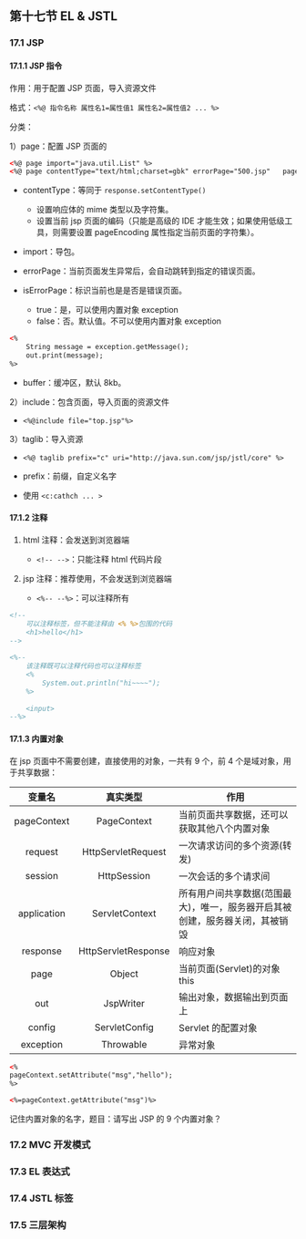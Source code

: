 ## 第十七节 EL & JSTL

### 17.1 JSP

#### 17.1.1 JSP 指令

作用：用于配置 JSP 页面，导入资源文件

格式：`<%@ 指令名称 属性名1=属性值1 属性名2=属性值2 ... %>`

分类：

1）page：配置 JSP 页面的

```html
<%@ page import="java.util.List" %>
<%@ page contentType="text/html;charset=gbk" errorPage="500.jsp"   pageEncoding="GBK" language="java" buffer="16kb" %>
```

* contentType：等同于 `response.setContentType()`
   * 设置响应体的 mime 类型以及字符集。
   * 设置当前 jsp 页面的编码（只能是高级的 IDE 才能生效；如果使用低级工具，则需要设置 pageEncoding 属性指定当前页面的字符集）。

* import：导包。

* errorPage：当前页面发生异常后，会自动跳转到指定的错误页面。

* isErrorPage：标识当前也是是否是错误页面。
   * true：是，可以使用内置对象 exception
   * false：否。默认值。不可以使用内置对象 exception

```html
<%
    String message = exception.getMessage();
    out.print(message);
%>
```

* buffer：缓冲区，默认 8kb。

2）include：包含页面，导入页面的资源文件

* `<%@include file="top.jsp"%>`


3）taglib：导入资源

* `<%@ taglib prefix="c" uri="http://java.sun.com/jsp/jstl/core" %>`

* prefix：前缀，自定义名字

* 使用 `<c:cathch ... >`


#### 17.1.2 注释

1. html 注释：会发送到浏览器端
   * `<!-- -->`：只能注释 html 代码片段
   
2. jsp 注释：推荐使用，不会发送到浏览器端
   * `<%-- --%>`：可以注释所有

```jsp
<!--
    可以注释标签，但不能注释由 <% %>包围的代码
    <h1>hello</h1>
-->
     
<%--
    该注释既可以注释代码也可以注释标签
    <%
        System.out.println("hi~~~~");
    %>
    
    <input>
--%>
```

#### 17.1.3 内置对象

在 jsp 页面中不需要创建，直接使用的对象，一共有 9 个，前 4 个是域对象，用于共享数据：

|变量名|真实类型|作用|
|:--:|:--:|----|
|pageContext|PageContext|当前页面共享数据，还可以获取其他八个内置对象|
|request|HttpServletRequest|一次请求访问的多个资源(转发)|
|session|HttpSession|一次会话的多个请求间|
|application|ServletContext|所有用户间共享数据(范围最大)，唯一，服务器开启其被创建，服务器关闭，其被销毁|
|response|HttpServletResponse|响应对象|
|page|Object|当前页面(Servlet)的对象  this|
|out|JspWriter|输出对象，数据输出到页面上|
|config|ServletConfig|Servlet 的配置对象|
|exception|Throwable|异常对象|

```html
<%
pageContext.setAttribute("msg","hello");
%>

<%=pageContext.getAttribute("msg")%>
```

记住内置对象的名字，题目：请写出 JSP 的 9 个内置对象？

### 17.2 MVC 开发模式





### 17.3 EL 表达式






### 17.4 JSTL 标签






### 17.5 三层架构







